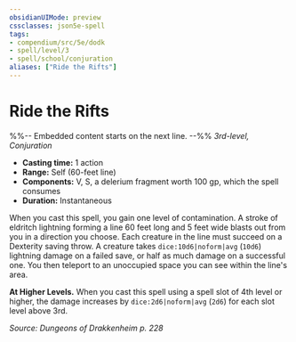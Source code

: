 ```yaml
---
obsidianUIMode: preview
cssclasses: json5e-spell
tags:
- compendium/src/5e/dodk
- spell/level/3
- spell/school/conjuration
aliases: ["Ride the Rifts"]
---
```

# Ride the Rifts
%%-- Embedded content starts on the next line. --%%
*3rd-level, Conjuration*  

- **Casting time:** 1 action
- **Range:** Self (60-feet line)
- **Components:** V, S, a delerium fragment worth 100 gp, which the spell consumes
- **Duration:** Instantaneous

When you cast this spell, you gain one level of contamination. A stroke of eldritch lightning forming a line 60 feet long and 5 feet wide blasts out from you in a direction you choose. Each creature in the line must succeed on a Dexterity saving throw. A creature takes `dice:10d6|noform|avg` (`10d6`) lightning damage on a failed save, or half as much damage on a successful one. You then teleport to an unoccupied space you can see within the line's area.

**At Higher Levels.** When you cast this spell using a spell slot of 4th level or higher, the damage increases by `dice:2d6|noform|avg` (`2d6`) for each slot level above 3rd.

*Source: Dungeons of Drakkenheim p. 228*